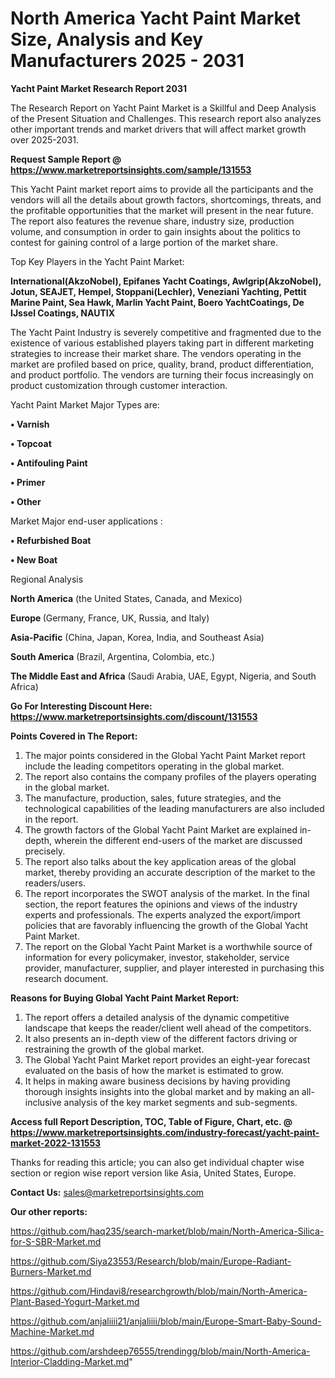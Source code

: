 # North America Yacht Paint Market Size, Analysis and Key Manufacturers 2025 - 2031

<strong>Yacht Paint Market Research Report 2031</strong>

The Research Report on Yacht Paint Market is a Skillful and Deep Analysis of the Present Situation and Challenges. This research report also analyzes other important trends and market drivers that will affect market growth over 2025-2031.

<strong>Request Sample Report @ <a href=https://www.marketreportsinsights.com/sample/131553>https://www.marketreportsinsights.com/sample/131553</a></strong>

This Yacht Paint market report aims to provide all the participants and the vendors will all the details about growth factors, shortcomings, threats, and the profitable opportunities that the market will present in the near future. The report also features the revenue share, industry size, production volume, and consumption in order to gain insights about the politics to contest for gaining control of a large portion of the market share.

Top Key Players in the Yacht Paint Market:

<strong>International(AkzoNobel), Epifanes Yacht Coatings, Awlgrip(AkzoNobel), Jotun, SEAJET, Hempel, Stoppani(Lechler), Veneziani Yachting, Pettit Marine Paint, Sea Hawk, Marlin Yacht Paint, Boero YachtCoatings, De IJssel Coatings, NAUTIX</strong>

The Yacht Paint Industry is severely competitive and fragmented due to the existence of various established players taking part in different marketing strategies to increase their market share. The vendors operating in the market are profiled based on price, quality, brand, product differentiation, and product portfolio. The vendors are turning their focus increasingly on product customization through customer interaction.

Yacht Paint Market Major Types are:

<strong>• Varnish

• Topcoat

• Antifouling Paint

• Primer

• Other</strong>

Market Major end-user applications :

<strong>• Refurbished Boat

• New Boat</strong>

Regional Analysis

</u><strong><b>North America</b></strong> (the United States, Canada, and Mexico)

<strong><b>Europe </b></strong>(Germany, France, UK, Russia, and Italy)

<strong><b>Asia-Pacific</b></strong> (China, Japan, Korea, India, and Southeast Asia)

<strong><b>South America</b></strong> (Brazil, Argentina, Colombia, etc.)

<strong><b>The Middle East and Africa</b></strong> (Saudi Arabia, UAE, Egypt, Nigeria, and South Africa)

<strong>Go For Interesting Discount Here: <a href=https://www.marketreportsinsights.com/discount/131553>https://www.marketreportsinsights.com/discount/131553</a></strong>

<strong>Points Covered in The Report:</strong>
<ol>
  <li>The major points considered in the Global Yacht Paint Market report include the leading competitors operating in the global market.</li>
  <li>The report also contains the company profiles of the players operating in the global market.</li>
  <li>The manufacture, production, sales, future strategies, and the technological capabilities of the leading manufacturers are also included in the report.</li>
  <li>The growth factors of the Global Yacht Paint Market are explained in-depth, wherein the different end-users of the market are discussed precisely.</li>
  <li>The report also talks about the key application areas of the global market, thereby providing an accurate description of the market to the readers/users.</li>
  <li>The report incorporates the SWOT analysis of the market. In the final section, the report features the opinions and views of the industry experts and professionals. The experts analyzed the export/import policies that are favorably influencing the growth of the Global Yacht Paint Market.</li>
  <li>The report on the Global Yacht Paint Market is a worthwhile source of information for every policymaker, investor, stakeholder, service provider, manufacturer, supplier, and player interested in purchasing this research document.</li>
</ol>
<strong>Reasons for Buying Global Yacht Paint Market Report:</strong>

<ol>
  <li>The report offers a detailed analysis of the dynamic competitive landscape that keeps the reader/client well ahead of the competitors.</li>
  <li>It also presents an in-depth view of the different factors driving or restraining the growth of the global market.</li>
  <li>The Global Yacht Paint Market report provides an eight-year forecast evaluated on the basis of how the market is estimated to grow.</li>
  <li>It helps in making aware business decisions by having providing thorough insights insights into the global market and by making an all-inclusive analysis of the key market segments and sub-segments.</li>
</ol>
<strong>Access full Report Description, TOC, Table of Figure, Chart, etc. @ <a href=https://www.marketreportsinsights.com/industry-forecast/yacht-paint-market-2022-131553>https://www.marketreportsinsights.com/industry-forecast/yacht-paint-market-2022-131553</a></strong>


Thanks for reading this article; you can also get individual chapter wise section or region wise report version like Asia, United States, Europe.

<strong>Contact Us:</strong>
sales@marketreportsinsights.com

<strong>Our other reports:</strong>

<a href=https://github.com/haq235/search-market/blob/main/North-America-Silica-for-S-SBR-Market.md>https://github.com/haq235/search-market/blob/main/North-America-Silica-for-S-SBR-Market.md</a>

<a href=https://github.com/Siya23553/Research/blob/main/Europe-Radiant-Burners-Market.md>https://github.com/Siya23553/Research/blob/main/Europe-Radiant-Burners-Market.md</a>

<a href=https://github.com/Hindavi8/researchgrowth/blob/main/North-America-Plant-Based-Yogurt-Market.md>https://github.com/Hindavi8/researchgrowth/blob/main/North-America-Plant-Based-Yogurt-Market.md</a>

<a href=https://github.com/anjaliiii21/anjaliiii/blob/main/Europe-Smart-Baby-Sound-Machine-Market.md>https://github.com/anjaliiii21/anjaliiii/blob/main/Europe-Smart-Baby-Sound-Machine-Market.md</a>

<a href=https://github.com/arshdeep76555/trendingg/blob/main/North-America-Interior-Cladding-Market.md>https://github.com/arshdeep76555/trendingg/blob/main/North-America-Interior-Cladding-Market.md</a>"
